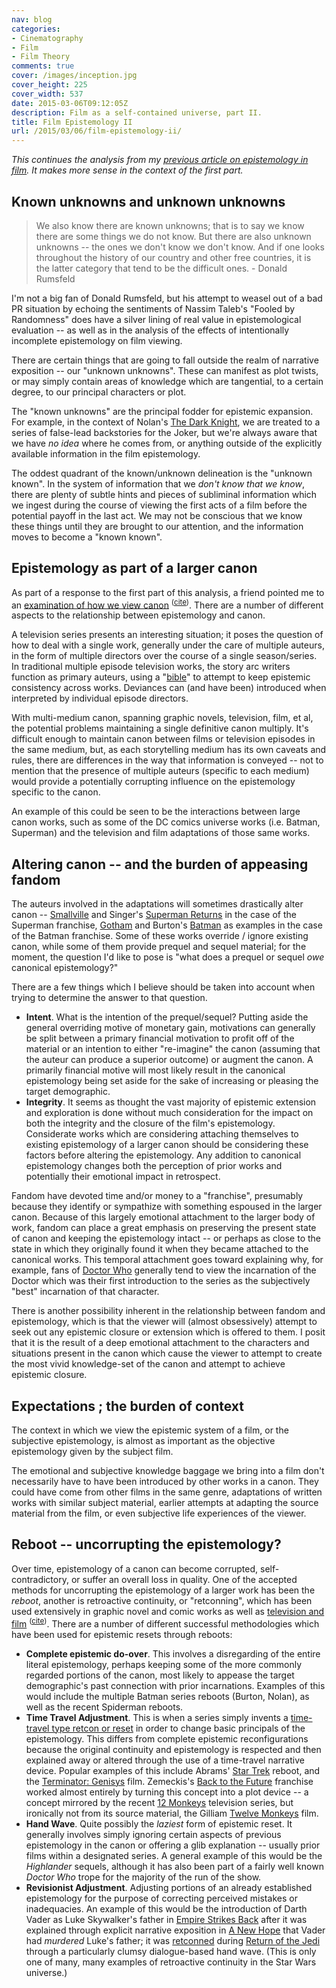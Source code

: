 ```yaml
---
nav: blog
categories:
- Cinematography
- Film
- Film Theory
comments: true
cover: /images/inception.jpg
cover_height: 225
cover_width: 537
date: 2015-03-06T09:12:05Z
description: Film as a self-contained universe, part II.
title: Film Epistemology II
url: /2015/03/06/film-epistemology-ii/
---
```


*This continues the analysis from my [previous article on epistemology in film](/2015/02/26/film-epistemology/). It makes more sense in the context of the first part.*

<!--more-->

## Known unknowns and unknown unknowns

> We also know there are known unknowns; that is to say we know there are some things we do not know. But there are also unknown unknowns -- the ones we don't know we don't know. And if one looks throughout the history of our country and other free countries, it is the latter category that tend to be the difficult ones. - Donald Rumsfeld

I'm not a big fan of Donald Rumsfeld, but his attempt to weasel out of a bad PR situation by echoing the sentiments of Nassim Taleb's "Fooled by Randomness" does have a silver lining of real value in epistemological evaluation -- as well as in the analysis of the effects of intentionally incomplete epistemology on film viewing.

There are certain things that are going to fall outside the realm of narrative exposition -- our "unknown unknowns". These can manifest as plot twists, or may simply contain areas of knowledge which are tangential, to a certain degree, to our principal characters or plot.

The "known unknowns" are the principal fodder for epistemic expansion. For example, in the context of Nolan's [The Dark Knight](http://www.imdb.com/title/tt0468569/), we are treated to a series of false-lead backstories for the Joker, but we're always aware that we have *no idea* where he comes from, or anything outside of the explicitly available information in the film epistemology.

The oddest quadrant of the known/unknown delineation is the "unknown known". In the system of information that we *don't know that we know*, there are plenty of subtle hints and pieces of subliminal information which we ingest during the course of viewing the first acts of a film before the potential payoff in the last act. We may not be conscious that we know these things until they are brought to our attention, and the information moves to become a "known known".

## Epistemology as part of a larger canon

As part of a response to the first part of this analysis, a friend pointed me to an [examination of how we view canon](http://kotaku.com/why-people-get-so-worked-up-about-canon-1688856413) <sup>\([cite](http://www.webcitation.org/6WrSMmtox)\)</sup>. There are a number of different aspects to the relationship between epistemology and canon.

A television series presents an interesting situation; it poses the question of how to deal with a single work, generally under the care of multiple auteurs, in the form of multiple directors over the course of a single season/series. In traditional multiple episode television works, the story arc writers function as primary auteurs, using a "[bible](http://en.wikipedia.org/wiki/Bible_%28writing%29)" to attempt to keep epistemic consistency across works. Deviances can (and have been) introduced when interpreted by individual episode directors.

With multi-medium canon, spanning graphic novels, television, film, et al, the potential problems maintaining a single definitive canon multiply. It's difficult enough to maintain canon between films or television episodes in the same medium, but, as each storytelling medium has its own caveats and rules, there are differences in the way that information is conveyed -- not to mention that the presence of multiple auteurs (specific to each medium) would provide a potentially corrupting influence on the epistemology specific to the canon.

An example of this could be seen to be the interactions between large canon works, such as some of the DC comics universe works (i.e. Batman, Superman) and the television and film adaptations of those same works.

## Altering canon -- and the burden of appeasing fandom

The auteurs involved in the adaptations will sometimes drastically alter canon -- [Smallville](http://www.imdb.com/title/tt0279600/) and Singer's [Superman Returns](http://www.imdb.com/title/tt0348150/) in the case of the Superman franchise, [Gotham](http://www.imdb.com/title/tt3749900/) and Burton's [Batman](http://www.imdb.com/title/tt0096895/) as examples in the case of the Batman franchise. Some of these works override / ignore existing canon, while some of them provide prequel and sequel material; for the moment, the question I'd like to pose is "what does a prequel or sequel *owe* canonical epistemology?"

There are a few things which I believe should be taken into account when trying to determine the answer to that question.

 * **Intent**. What is the intention of the prequel/sequel? Putting aside the general overriding motive of monetary gain, motivations can generally be split between a primary financial motivation to profit off of the material or an intention to either "re-imagine" the canon (assuming that the auteur can produce a superior outcome) or augment the canon. A primarily financial motive will most likely result in the canonical epistemology being set aside for the sake of increasing or pleasing the target demographic.
 * **Integrity**. It seems as thought the vast majority of epistemic extension and exploration is done without much consideration for the impact on both the integrity and the closure of the film's epistemology. Considerate works which are considering attaching themselves to existing epistemology of a larger canon should be considering these factors before altering the epistemology. Any addition to canonical epistemology changes both the perception of prior works and potentially their emotional impact in retrospect.

Fandom have devoted time and/or money to a "franchise", presumably because they identify or sympathize with something espoused in the larger canon. Because of this largely emotional attachment to the larger body of work, fandom can place a great emphasis on preserving the present state of canon and keeping the epistemology intact -- or perhaps as close to the state in which they originally found it when they became attached to the canonical works. This temporal attachment goes toward explaining why, for example, fans of [Doctor Who](http://tardis.wikia.com/wiki/Doctor_Who) generally tend to view the incarnation of the Doctor which was their first introduction to the series as the subjectively "best" incarnation of that character.

There is another possibility inherent in the relationship between fandom and epistemology, which is that the viewer will (almost obsessively) attempt to seek out any epistemic closure or extension which is offered to them. I posit that it is the result of a deep emotional attachment to the characters and situations present in the canon which cause the viewer to attempt to create the most vivid knowledge-set of the canon and attempt to achieve epistemic closure.

## Expectations ; the burden of context

The context in which we view the epistemic system of a film, or the subjective epistemology, is almost as important as the objective epistemology given by the subject film.

The emotional and subjective knowledge baggage we bring into a film don't necessarily have to have been introduced by other works in a canon. They could have come from other films in the same genre, adaptations of written works with similar subject material, earlier attempts at adapting the source material from the film, or even subjective life experiences of the viewer.

## Reboot -- uncorrupting the epistemology?

Over time, epistemology of a canon can become corrupted, self-contradictory, or suffer an overall loss in quality. One of the accepted methods for uncorrupting the epistemology of a larger work has been the *reboot*, another is retroactive continuity, or "retconning", which has been used extensively in graphic novel and comic works as well as [television and film](https://matthewkirshenblatt.wordpress.com/2013/12/24/time-travel-and-retconning-revisionism-and-reconstructionism-in-doctor-who/) <sup>\([cite](http://www.webcitation.org/6WrTwHOTQ)\)</sup>. There are a number of different successful methodologies which have been used for epistemic resets through reboots:

 * **Complete epistemic do-over**. This involves a disregarding of the entire literal epistemology, perhaps keeping some of the more commonly regarded portions of the canon, most likely to appease the target demographic's past connection with prior incarnations. Examples of this would include the multiple Batman series reboots (Burton, Nolan), as well as the recent Spiderman reboots.
 * **Time Travel Adjustment**. This is when a series simply invents a [time-travel type retcon or reset](http://tvtropes.org/pmwiki/pmwiki.php/Main/CosmicRetcon) in order to change basic principals of the epistemology. This differs from complete epistemic reconfigurations because the original continuity and epistemology is respected and then explained away or altered through the use of a time-travel narrative device. Popular examples of this include Abrams' [Star Trek](http://www.imdb.com/title/tt0796366/) reboot, and the [Terminator: Genisys](http://www.imdb.com/title/tt1340138/) film. Zemeckis's [Back to the Future](http://www.imdb.com/title/tt0088763/) franchise worked almost entirely by turning this concept into a plot device -- a concept mirrored by the recent [12 Monkeys](http://www.imdb.com/title/tt3148266/) television series, but ironically not from its source material, the Gilliam [Twelve Monkeys](http://www.imdb.com/title/tt0114746/) film.
 * **Hand Wave**. Quite possibly the *laziest* form of epistemic reset. It generally involves simply ignoring certain aspects of previous epistemology in the canon or offering a glib explanation -- usually prior films within a designated series. A general example of this would be the *Highlander* sequels, although it has also been part of a fairly well known *Doctor Who* trope for the majority of the run of the show. 
 * **Revisionist Adjustment**. Adjusting portions of an already established epistemology for the purpose of correcting perceived mistakes or inadequacies. An example of this would be the introduction of Darth Vader as Luke Skywalker's father in [Empire Strikes Back](http://www.imdb.com/title/tt0080684/) after it was explained through explicit narrative exposition in [A New Hope](http://www.imdb.com/title/tt0076759/) that Vader had *murdered* Luke's father; it was [retconned](http://tvtropes.org/pmwiki/pmwiki.php/Main/Retcon) during [Return of the Jedi](http://www.imdb.com/title/tt0086190/) through a particularly clumsy dialogue-based hand wave. (This is only one of many, many examples of retroactive continuity in the Star Wars universe.)
